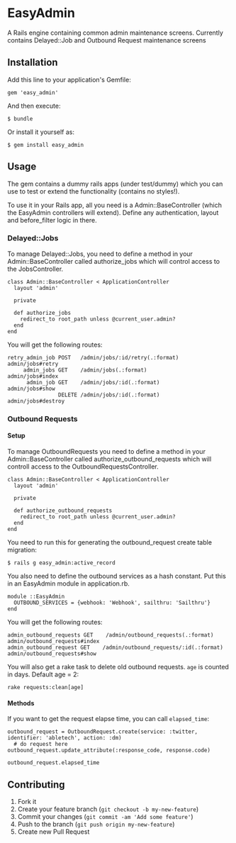 # EasyAdmin

A Rails engine containing common admin maintenance screens.
Currently contains Delayed::Job and Outbound Request maintenance screens

## Installation

Add this line to your application's Gemfile:

    gem 'easy_admin'

And then execute:

    $ bundle

Or install it yourself as:

    $ gem install easy_admin

## Usage

The gem contains a dummy rails apps (under test/dummy) which you can use to test or extend the functionality (contains no styles!).

To use it in your Rails app, all you need is a Admin::BaseController (which the EasyAdmin controllers will extend). Define any authentication, layout and before_filter logic in there.

### Delayed::Jobs
To manage Delayed::Jobs, you need to define a method in your Admin::BaseController called authorize_jobs which will control access to the JobsController.

    class Admin::BaseController < ApplicationController
      layout 'admin'

      private

      def authorize_jobs
        redirect_to root_path unless @current_user.admin?
      end
    end

You will get the following routes:

    retry_admin_job POST   /admin/jobs/:id/retry(.:format)          admin/jobs#retry
         admin_jobs GET    /admin/jobs(.:format)                    admin/jobs#index
          admin_job GET    /admin/jobs/:id(.:format)                admin/jobs#show
                    DELETE /admin/jobs/:id(.:format)                admin/jobs#destroy

### Outbound Requests
#### Setup
To manage OutboundRequests you need to define a method in your Admin::BaseController called authorize_outbound_requests which will controll access to the OutboundRequestsController.

    class Admin::BaseController < ApplicationController
      layout 'admin'

      private

      def authorize_outbound_requests
        redirect_to root_path unless @current_user.admin?
      end
    end

You need to run this for generating the outbound_request create table migration:

    $ rails g easy_admin:active_record

You also need to define the outbound services as a hash constant. Put this in an EasyAdmin module in application.rb.

    module ::EasyAdmin
      OUTBOUND_SERVICES = {webhook: 'Webhook', sailthru: 'Sailthru'}
    end

You will get the following routes:

    admin_outbound_requests GET    /admin/outbound_requests(.:format)     admin/outbound_requests#index
    admin_outbound_request GET    /admin/outbound_requests/:id(.:format) admin/outbound_requests#show

You will also get a rake task to delete old outbound requests. `age` is counted in days. Default age = 2:

    rake requests:clean[age]

#### Methods
If you want to get the request elapse time, you can call `elapsed_time`:

    outbound_request = OutboundRequest.create(service: :twitter, identifier: 'abletech', action: :dm)
      # do request here
    outbound_request.update_attribute(:response_code, response.code)

    outbound_request.elapsed_time

## Contributing

1. Fork it
2. Create your feature branch (`git checkout -b my-new-feature`)
3. Commit your changes (`git commit -am 'Add some feature'`)
4. Push to the branch (`git push origin my-new-feature`)
5. Create new Pull Request
